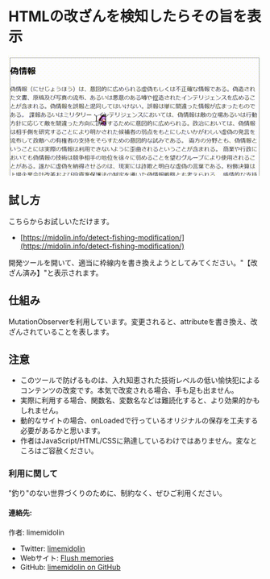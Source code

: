 HTMLの改ざんを検知したらその旨を表示
====================================

![indo-6w](indo-6w.gif)

試し方
------

こちらからお試しいただけます。
* [https://midolin.info/detect-fishing-modification/](https://midolin.info/detect-fishing-modification/)

開発ツールを開いて、適当に枠線内を書き換えようとしてみてください。"【改ざん済み】"と表示されます。

仕組み
------

MutationObserverを利用しています。変更されると、attributeを書き換え、改ざんされていることを表します。

注意
----

- このツールで防げるものは、入れ知恵された技術レベルの低い愉快犯によるコンテンツの改変です。本気で改変される場合、手も足も出ません。
- 実際に利用する場合、関数名、変数名などは難読化すると、より効果的かもしれません。
- 動的なサイトの場合、onLoadedで行っているオリジナルの保存を工夫する必要があるかと思います。
- 作者はJavaScript/HTML/CSSに熟達しているわけではありません。変なところはご容赦ください。

### 利用に関して

"釣り"のない世界づくりのために、制約なく、ぜひご利用ください。


#### 連絡先:   

作者: limemidolin

* Twitter: [limemidolin](https://twitter.com/limemidolin)
* Webサイト: [Flush memories](https://midolin.info/)
* GitHub: [limemidolin on GitHub](https://github.com/limemidolin)

